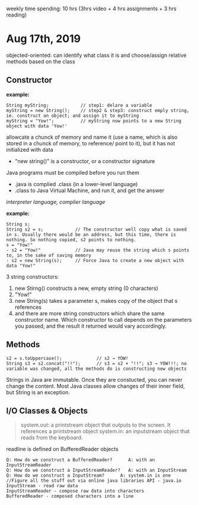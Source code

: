 weekly time spending: 10 hrs (3hrs video + 4 hrs assignments + 3 hrs reading)

# Aug 17th, 2019
objected-oriented: can identify what class it is and choose/assign relative methods based on the class

## Constructor

**example:**

    String myString;            // step1: delare a variable
    myString = new String();    // step2 & step3: construct emply string, ie. construct an object; and assign it to myString
    myString = "Yow!";          // myString now points to a new String object with data 'Yow!'
  
allowcate a chunck of memory and name it (use a name, which is also stored in a chunck of memory, to reference/ point to it), but it has not initialized with data
- "new string()" is a constructor, or a constructor signature
    
Java programs must be compiled before you run them
- .java is complied .class (in a lower-level language)
- .class to Java Virtual Machine, and run it, and get the answer

*interpreter language, complier language*

**example:**

    String s;
    String s2 = s;            // The constructor well copy what is saved in s. Usually there would be an address, but this time, there is nothing. So nothing copied, s2 points to nothing.
    s = "Yow!"
    - s2 = "Yow!"             // Java may reuse the string which s points to, in the sake of saving memory
    - s2 = new String(s);     // Force Java to create a new object with data "Yow!"

3 string constructors:
1. new Stirng() constructs a new, empty string (0 characters)
2. "Yow!"
3. new String(s) takes a parameter s, makes copy of the object that s references
4. and there are more string constructors which share the same constructor name. Which constructor to call depends on the parameters you passed, and the result it returned would vary accordingly.

## Methods
    s2 = s.toUppercase();             // s2 → YOW!
    String s3 = s2.concat("!!");      // s3 = s2 + "!!"; s3 → YOW!!!; no variable was changed, all the methods do is constructing new objects

Strings in Java are immutable. Once they are constucted, you can never change the content. Most Java classes allow changes of their inner field, but String is an exception.

## I/O Classes & Objects
>system.out: a printstream object that outputs to the screen. It references a printstream object
>system.in: an inputstream object that reads from the keyboard.

readline is defined on BufferedReader objects

    Q: How do we construct a BufferedReader?      A: with an InputStreamReader
    Q: How do we construct a InputStreamReader?   A: with an InputStream
    Q: How do we construct a InputStream?      A: system.in is one            //Figure all the stuff out via online java libraries API - java.io
    InputStream - read raw data
    InputStreamReader - compose raw data into characters
    BufferedReader - composed characters into a line


